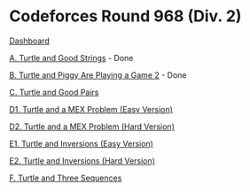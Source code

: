 # Codeforces Round 968 (Div. 2)

[Dashboard](https://codeforces.com/contest/2003)

[A. Turtle and Good Strings](https://codeforces.com/contest/2003/problem/A) - Done

[B. Turtle and Piggy Are Playing a Game 2](https://codeforces.com/contest/2003/problem/B) - Done

[C. Turtle and Good Pairs](https://codeforces.com/contest/2003/problem/C)

[D1. Turtle and a MEX Problem (Easy Version)](https://codeforces.com/contest/2003/problem/D1)

[D2. Turtle and a MEX Problem (Hard Version)](https://codeforces.com/contest/2003/problem/D2)

[E1. Turtle and Inversions (Easy Version)](https://codeforces.com/contest/2003/problem/E1)

[E2. Turtle and Inversions (Hard Version)](https://codeforces.com/contest/2003/problem/E2)

[F. Turtle and Three Sequences](https://codeforces.com/contest/2003/problem/F)
